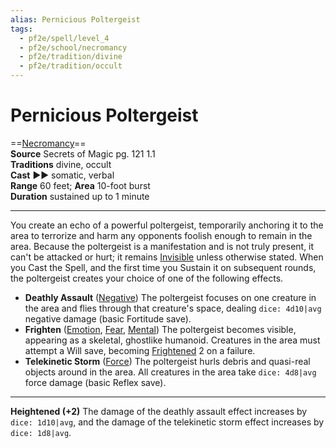 ```yaml
---
alias: Pernicious Poltergeist
tags:
  - pf2e/spell/level_4
  - pf2e/school/necromancy
  - pf2e/tradition/divine
  - pf2e/tradition/occult
---
```


# Pernicious Poltergeist

==[Necromancy](Necromancy.md)==  
__Source__ Secrets of Magic pg. 121 1.1  
**Traditions** divine, occult  
**Cast** ►► somatic, verbal  
**Range** 60 feet; **Area** 10-foot burst  
**Duration** sustained up to 1 minute

---

You create an echo of a powerful poltergeist, temporarily anchoring it to the area to terrorize and harm any opponents foolish enough to remain in the area. Because the poltergeist is a manifestation and is not truly present, it can't be attacked or hurt; it remains [Invisible](Invisible.md) unless otherwise stated. When you Cast the Spell, and the first time you Sustain it on subsequent rounds, the poltergeist creates your choice of one of the following effects.

- **Deathly Assault** ([Negative](Negative.md)) The poltergeist focuses on one creature in the area and flies through that creature's space, dealing `dice: 4d10|avg` negative damage (basic Fortitude save).
- **Frighten** ([Emotion](Emotion.md), [Fear](Fear.md), [Mental](Mental.md)) The poltergeist becomes visible, appearing as a skeletal, ghostlike humanoid. Creatures in the area must attempt a Will save, becoming [Frightened](Frightened.md) 2 on a failure.
- **Telekinetic Storm** ([Force](Force.md)) The poltergeist hurls debris and quasi-real objects around in the area. All creatures in the area take `dice: 4d8|avg` force damage (basic Reflex save).

<hr>

**Heightened (+2)** The damage of the deathly assault effect increases by `dice: 1d10|avg`, and the damage of the telekinetic storm effect increases by `dice: 1d8|avg`.
